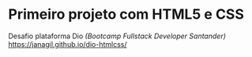 # Primeiro projeto com HTML5 e CSS
Desafio plataforma Dio _(Bootcamp Fullstack Developer Santander)_
https://janagil.github.io/dio-htmlcss/
